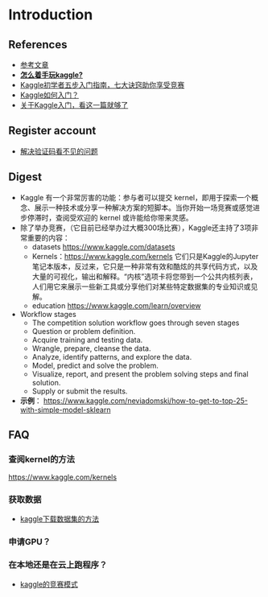 # Introduction

## References
- [参考文章](https://zhuanlan.zhihu.com/p/25686876)
- **[怎么着手玩kaggle?](https://www.zhihu.com/question/54883612?sort=created)**
- [Kaggle初学者五步入门指南，七大诀窍助你享受竞赛](https://mp.weixin.qq.com/s?__biz=MzA3MzI4MjgzMw==&mid=2650729193&idx=3&sn=5f251a5861eb891df377d9bc41b4d468&chksm=871b2e97b06ca7816f32fcfd915d7727adbbbe04958e37fb83b2919d968601a76f6a232178d7&mpshare=1&scene=1&srcid=0725ukFZcMPxmShvASI7pO85&key=238113c46368d35b4cb36628d833700b78b0b433f41770288605952e5d27089f0196d712ffa19a4be533c674f885f8e13ebc626d63cdfe5eec63674231821e316a65ebb378aedc57da0310ca7e24c040&ascene=0&uin=NTU2ODc3MDk1&devicetype=iMac+MacBookPro12%2C1+OSX+OSX+10.10.5+build(14F2411)&version=12020110&nettype=WIFI&fontScale=100&pass_ticket=eTbnrK692ajIv6Or%2BfDxGsLYF%2B0aAxT4Yo1aLYu5M7%2F3Iy%2FkQ6osDRTfEOXy13V7)
- [Kaggle如何入门？](https://www.zhihu.com/question/23987009)
- [关于Kaggle入门，看这一篇就够了](https://www.cnblogs.com/wuhh123/p/10837383.html)

## Register account
- [解决验证码看不见的问题](https://www.cnblogs.com/liuxiaomin/p/11785645.html)

## Digest
- Kaggle 有一个非常厉害的功能：参与者可以提交 kernel，即用于探索一个概念、展示一种技术或分享一种解决方案的短脚本。当你开始一场竞赛或感觉进步停滞时，查阅受欢迎的 kernel 或许能给你带来灵感。
- 除了举办竞赛，（它目前已经举办过大概300场比赛），Kaggle还主持了3项非常重要的内容：
    - datasets  https://www.kaggle.com/datasets
    - Kernels：https://www.kaggle.com/kernels  它们只是Kaggle的Jupyter笔记本版本，反过来，它只是一种非常有效和酷炫的共享代码方式，以及大量的可视化，输出和解释。“内核”选项卡将您带到一个公共内核列表，人们用它来展示一些新工具或分享他们对某些特定数据集的专业知识或见解。
    - education https://www.kaggle.com/learn/overview
- Workflow stages
    - The competition solution workflow goes through seven stages
    - Question or problem definition.
    - Acquire training and testing data.
    - Wrangle, prepare, cleanse the data.
    - Analyze, identify patterns, and explore the data.
    - Model, predict and solve the problem.
    - Visualize, report, and present the problem solving steps and final solution.
    - Supply or submit the results.
- **示例**： https://www.kaggle.com/neviadomski/how-to-get-to-top-25-with-simple-model-sklearn
## FAQ

### 查阅kernel的方法
https://www.kaggle.com/kernels
### 获取数据
- [kaggle下载数据集的方法](https://blog.csdn.net/lxw234lxw/article/details/102968754)
### 申请GPU？

### 在本地还是在云上跑程序？
- [kaggle的竞赛模式](https://www.zhihu.com/question/24035708)

